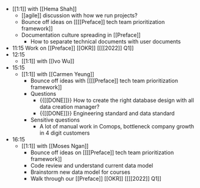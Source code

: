 - [[1:1]] with [[Hema Shah]]
    - [[agile]] discussion with how we run projects?
    - Bounce off ideas on [[[[Preface]] tech team prioritization framework]]
    - Documentation culture spreading in [[Preface]]
        - How to separate technical documents with user documents
- 11:15 Work on [[Preface]] [[OKR]] [[[[2022]] Q1]]
- 12:15 
    - [[1:1]] with [[Ivo Wu]]
- 15:15
    - [[1:1]] with [[Carmen Yeung]]
        - Bounce off ideas with [[[[Preface]] tech team prioritization framework]]
        - Questions
            - {{[[DONE]]}}  How to create the right database design with all data creation manager?
            - {{[[DONE]]}} Engineering standard and data standard
        - Sensitive questions
            - A lot of manual work in Comops, bottleneck company growth in 4 digit customers
- 16:15
    - [[1:1]] with [[Moses Ngan]]
        - Bounce off ideas on [[[[Preface]] tech team prioritization framework]]
        - Code review and understand current data model
        - Brainstorm new data model for courses
        - Walk through our [[Preface]] [[OKR]] [[[[2022]] Q1]]
